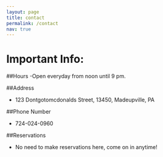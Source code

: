 ```yaml
---
layout: page
title: contact
permalink: /contact
nav: true
---
```

# Important Info:

##Hours
-Open everyday from noon until 9 pm.

##Address 
- 123 Dontgotomcdonalds Street, 13450, Madeupville, PA 

##Phone Number
- 724-024-0960 

##Reservations
- No need to make reservations here, come on in anytime!


